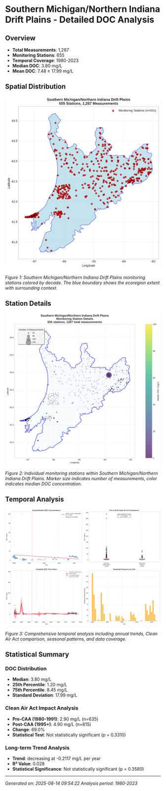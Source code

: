# Southern Michigan/Northern Indiana Drift Plains - Detailed DOC Analysis

## Overview
- **Total Measurements**: 1,287
- **Monitoring Stations**: 655
- **Temporal Coverage**: 1980-2023
- **Median DOC**: 3.80 mg/L
- **Mean DOC**: 7.48 ± 17.99 mg/L

## Spatial Distribution

![Ecoregion Overview](Southern_MichiganNorthern_Indiana_Drift_Plains_overview_map.png)

*Figure 1: Southern Michigan/Northern Indiana Drift Plains monitoring stations colored by decade. The blue boundary shows the ecoregion extent with surrounding context.*

## Station Details

![Station Details](Southern_MichiganNorthern_Indiana_Drift_Plains_stations.png)

*Figure 2: Individual monitoring stations within Southern Michigan/Northern Indiana Drift Plains. Marker size indicates number of measurements, color indicates median DOC concentration.*

## Temporal Analysis

![Time Series Analysis](Southern_MichiganNorthern_Indiana_Drift_Plains_timeseries.png)

*Figure 3: Comprehensive temporal analysis including annual trends, Clean Air Act comparison, seasonal patterns, and data coverage.*

## Statistical Summary

### DOC Distribution
- **Median**: 3.80 mg/L
- **25th Percentile**: 1.20 mg/L  
- **75th Percentile**: 8.45 mg/L
- **Standard Deviation**: 17.99 mg/L

### Clean Air Act Impact Analysis

- **Pre-CAA (1980-1991)**: 2.90 mg/L (n=635)
- **Post-CAA (1995+)**: 4.90 mg/L (n=615)
- **Change**: 69.0%
- **Statistical Test**: Not statistically significant (p = 0.3310)

### Long-term Trend Analysis

- **Trend**: decreasing at -0.2117 mg/L per year
- **R² Value**: 0.028
- **Statistical Significance**: Not statistically significant (p = 0.3580)


---
*Generated on: 2025-08-14 09:54:22*
*Analysis period: 1980-2023*

